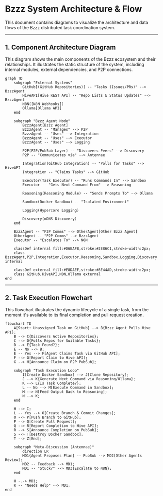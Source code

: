 # Bzzz System Architecture & Flow

This document contains diagrams to visualize the architecture and data flows of the Bzzz distributed task coordination system.

---

## 1. Component Architecture Diagram

This diagram shows the main components of the Bzzz ecosystem and their relationships. It illustrates the static structure of the system, including internal modules, external dependencies, and P2P connections.

```mermaid
graph TD
    subgraph "External Systems"
        GitHub[(GitHub Repositories)] -- "Tasks (Issues/PRs)" --> BzzzAgent
        HiveAPI[Hive REST API] -- "Repo Lists & Status Updates" --> BzzzAgent
        N8N([N8N Webhooks])
        Ollama[Ollama API]
    end

    subgraph "Bzzz Agent Node"
        BzzzAgent[Bzzz Agent]
        BzzzAgent -- "Manages" --> P2P
        BzzzAgent -- "Uses" --> Integration
        BzzzAgent -- "Uses" --> Executor
        BzzzAgent -- "Uses" --> Logging

        P2P(P2P/PubSub Layer) -- "Discovers Peers" --> Discovery
        P2P -- "Communicates via" --> Antennae

        Integration(GitHub Integration) -- "Polls for Tasks" --> HiveAPI
        Integration -- "Claims Tasks" --> GitHub

        Executor(Task Executor) -- "Runs Commands In" --> Sandbox
        Executor -- "Gets Next Command From" --> Reasoning

        Reasoning(Reasoning Module) -- "Sends Prompts To" --> Ollama

        Sandbox(Docker Sandbox) -- "Isolated Environment"

        Logging(Hypercore Logging)

        Discovery(mDNS Discovery)
    end

    BzzzAgent -- "P2P Comms" --> OtherAgent[Other Bzzz Agent]
    OtherAgent -- "P2P Comms" --> BzzzAgent
    Executor -- "Escalates To" --> N8N

    classDef internal fill:#D6EAF8,stroke:#2E86C1,stroke-width:2px;
    class BzzzAgent,P2P,Integration,Executor,Reasoning,Sandbox,Logging,Discovery internal

    classDef external fill:#E8DAEF,stroke:#8E44AD,stroke-width:2px;
    class GitHub,HiveAPI,N8N,Ollama external
end
```

---

## 2. Task Execution Flowchart

This flowchart illustrates the dynamic lifecycle of a single task, from the moment it's available to its final completion and pull request creation.

```mermaid
flowchart TD
    A[Start: Unassigned Task on GitHub] --> B{Bzzz Agent Polls Hive API};
    B --> C{Discovers Active Repositories};
    C --> D{Polls Repos for Suitable Tasks};
    D --> E{Task Found?};
    E -- No --> B;
    E -- Yes --> F[Agent Claims Task via GitHub API];
    F --> G[Report Claim to Hive API];
    G --> H[Announce Claim on P2P PubSub];

    subgraph "Task Execution Loop"
        I[Create Docker Sandbox] --> J[Clone Repository];
        J --> K{Generate Next Command via Reasoning/Ollama};
        K --> L{Is Task Complete?};
        L -- No --> M[Execute Command in Sandbox];
        M --> N[Feed Output Back to Reasoning];
        N --> K;
    end

    H --> I;
    L -- Yes --> O[Create Branch & Commit Changes];
    O --> P[Push Branch to GitHub];
    P --> Q[Create Pull Request];
    Q --> R[Report Completion to Hive API];
    R --> S[Announce Completion on PubSub];
    S --> T[Destroy Docker Sandbox];
    T --> Z[End];

    subgraph "Meta-Discussion (Antennae)"
        direction LR
        MD1{Agent Proposes Plan} -- PubSub --> MD2[Other Agents Review];
        MD2 -- Feedback --> MD1;
        MD1 -- "Stuck?" --> MD3{Escalate to N8N};
    end

    H -.-> MD1;
    K -- "Needs Help" --> MD1;
end
```
